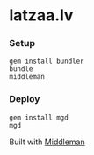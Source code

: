 # latzaa.lv


### Setup

```
gem install bundler
bundle
middleman
```

### Deploy

```
gem install mgd
mgd
```


Built with [Middleman](https://middlemanapp.com/basics/install/)
